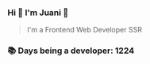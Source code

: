### Hi 👋 I&#39;m Juani 🦁

> I&#39;m a Frontend Web Developer SSR

### 📚 Days being a developer: 1224
